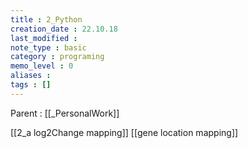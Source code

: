 ```yaml
---
title : 2_Python
creation_date : 22.10.18
last_modified :
note_type : basic
category : programing
memo_level : 0
aliases : 
tags : []
---
```


Parent : [[_PersonalWork]]

[[2_a log2Change mapping]]
[[gene location mapping]]